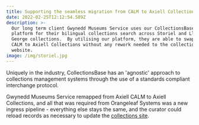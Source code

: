 ```yaml
---
title: Supporting the seamless migration from CALM to Axiell Collections
date: 2022-02-25T12:12:54.589Z
description: >-
  Our long term client Gwynedd Museums Service uses our CollectionsBase museum
  platform for their bilingual collections search across Storiel and Lloyd
  George collections.  By utilising our platform, they are able to swap from
  CALM to Axiell Collections without any rework needed to the collections search
  website.
image: /img/storiel.jpg
---
```

Uniquely in the industry, CollectionsBase has an 'agnostic' approach to collections management systems through the use of a standards compliant interchange protocol.

Gwynedd Museums Service remapped from Axiell CALM to Axiell Collections, and all that was required from Orangeleaf Systems was a new ingress pipeline - everything else stays the same, and the curator could reload records as necessary to update the [collections site](https://collections.storiel.cymru/).
